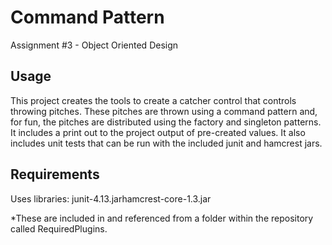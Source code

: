 # Command Pattern
Assignment #3 - Object Oriented Design

Usage
----------------
This project creates the tools to create a catcher control that controls throwing pitches. These pitches are thrown using a command pattern and, for fun, the pitches are distributed using the factory and singleton patterns. It includes a print out to the project output of pre-created values. It also includes unit tests that can be run with the included junit and hamcrest jars.

Requirements 
----------------
Uses libraries: junit-4.13.jarhamcrest-core-1.3.jar

*These are included in and referenced from a folder within the repository called RequiredPlugins.
